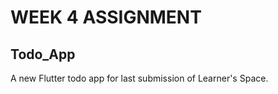 # WEEK 4 ASSIGNMENT

## Todo_App

A new Flutter todo app for last submission of Learner's Space.




